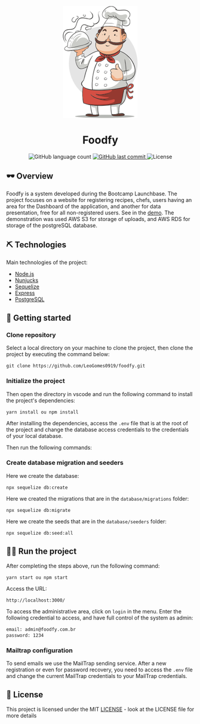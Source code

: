 <p align="center">
  <img src="public/assets/images/chef.png" width="200" height="300" alt="Foodfy"/>
</p>

<h1 align="center">
  Foodfy
</h1>

<p align="center">
   <img alt="GitHub language count" src="https://img.shields.io/github/languages/count/LeoGomes0919/Foodfy">
  
  <a href="https://github.com/LeoGomes0919/Foodfy/commits/master">
    <img alt="GitHub last commit" src="https://img.shields.io/github/last-commit/LeoGomes0919/Foodfy">
  </a>
  
  <img alt="License" src="https://img.shields.io/badge/license-MIT-brightgreen">
</p>

## 🕶 Overview

Foodfy is a system developed during the Bootcamp Launchbase. The project focuses on a website for registering recipes, chefs, users having an area for the Dashboard of the application, and another for data presentation, free for all non-registered users.
See in the [demo](https://foodfy-app.herokuapp.com/).
The demonstration was used AWS S3 for storage of uploads, and AWS RDS for storage of the postgreSQL database.

## ⛏️ Technologies

Main technologies of the project:

- [Node.js](https://nodejs.org/en/)
- [Nunjucks](https://mozilla.github.io/nunjucks)
- [Sequelize](https://sequelize.org/)
- [Express](https://expressjs.com/pt-br/)
- [PostgreSQL](https://www.postgresql.org/)

## 🚀 Getting started

### Clone repository

Select a local directory on your machine to clone the project, then clone the project by executing the command below:
```
git clone https://github.com/LeoGomes0919/foodfy.git
```

### Initialize the project

Then open the directory in vscode and run the following command to install the project's dependencies:
```
yarn install ou npm install
```
After installing the dependencies, access the ```.env``` file that is at the root of the project and change the database access credentials to the credentials of your local database.

Then run the following commands:

### Create database migration and seeders

Here we create the database:
```
npx sequelize db:create
```
Here we created the migrations that are in the ```database/migrations``` folder:
```
npx sequelize db:migrate
```
Here we create the seeds that are in the ```database/seeders``` folder:
```
npx sequelize db:seed:all
```

## 👨‍💻 Run the project

After completing the steps above, run the following command:
```
yarn start ou npm start
```
Access the URL:
```
http://localhost:3000/
```

To access the administrative area, click on ```login``` in the menu.
Enter the following credential to access, and have full control of the system as admin:
```
email: admin@foodfy.com.br
password: 1234
```

### Mailtrap configuration

To send emails we use the MailTrap sending service. After a new registration or even for password recovery, you need to access the ```.env``` file and change the current MailTrap credentials to your MailTrap credentials.

## 📝 License
This project is licensed under the MIT [LICENSE](LICENSE) - look at the LICENSE file for more details

